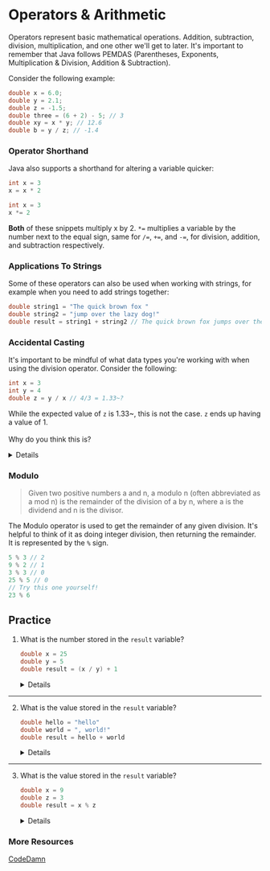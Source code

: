 # Operators & Arithmetic
Operators represent basic mathematical operations. Addition, subtraction, division, multiplication, and one other we'll get to later. It's important to remember that Java follows PEMDAS (Parentheses, Exponents, Multiplication & Division, Addition & Subtraction).

Consider the following example:
```java
double x = 6.0;
double y = 2.1;
double z = -1.5;
double three = (6 + 2) - 5; // 3
double xy = x * y; // 12.6
double b = y / z; // -1.4
```

### Operator Shorthand
Java also supports a shorthand for altering a variable quicker:
```java
int x = 3
x = x * 2
```
```java
int x = 3
x *= 2
```
**Both** of these snippets multiply x by 2. `*=` multiplies a variable by the number next to the equal sign, same for `/=`, `+=`, and `-=`, for division, addition, and subtraction respectively.


### Applications To Strings
Some of these operators can also be used when working with strings, for example when you need to add strings together:

```java
double string1 = "The quick brown fox "
double string2 = "jump over the lazy dog!"
double result = string1 + string2 // The quick brown fox jumps over the lazy dog
```
### Accidental Casting
It's important to be mindful of what data types you're working with when using the division operator. Consider the following:
```java
int x = 3
int y = 4
double z = y / x // 4/3 = 1.33~?
```

While the expected value of `z` is 1.33~, this is not the case. `z` ends up having a value of 1. 
\
\
Why do you think this is?

<details>
While the expected value of <code>z</code> is 1.33~, this is not the case. <code>z</code> ends up having a value of 1. This is because since <b>both</b> <code>x</code> and <code>y</code> are of type <code>int</code>, it rounds to the nearest integer. To avoid this, <b>make sure that at least one of the types you are dividing by is of type</b> <code>z</code>
</details>

### Modulo
>Given two positive numbers a and n, a modulo n (often abbreviated as a mod n) is the remainder of the division of a by n, where a is the dividend and n is the divisor.

The Modulo operator is used to get the remainder of any given division. It's helpful to think of it as doing integer division, then returning the remainder. It is represented by the `%` sign. 
```java
5 % 3 // 2
9 % 2 // 1
3 % 3 // 0
25 % 5 // 0
// Try this one yourself!
23 % 6
```
## Practice
1. What is the number stored in the `result` variable?
   ```java
   double x = 25
   double y = 5
   double result = (x / y) + 1
   ```
   <details> <code>x</code> has a value of 25, and <code>y</code> has a value of 5. then on the third line we divide <code>x</code> <i>by</i> <code>y</code>. 25 / 5 = 5, so <code>result</code> has <b>a value of 6</b>

--- 
2. What is the value stored in the `result` variable?
   ```java
   double hello = "hello"
   double world = ", world!"
   double result = hello + world 
   ```
   <details> <code>hello</code> has a value of "hello" and <code>world</code> has a value of ", world!". We add the 2 strings together and save it to <code>result</code>, So <code>result</code><b> has a value of of "hello, world!"</b>
---
3. What is the value stored in the `result` variable?
   ```java
   double x = 9
   double z = 3
   double result = x % z
   ```
   <details> Since 3 divides into 9 with no remainer, <code>result</code> <b>has a value of 0</b>
### More Resources
[CodeDamn](https://codedamn.com/news/java/what-is-modulo-modulus-remainder-operator-in-java)